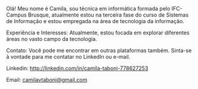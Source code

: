 Olá! Meu nome é Camila, sou técnica em informática formada pelo IFC-Campus Brusque, atualmente estou na terceira fase do curso de Sistemas de Informação e estou empregada na área de tecnologia da informação.

Experiência e Interesses:
Atualmente, estou focada em explorar diferentes áreas no vasto campo da tecnologia. 

Contato:
Você pode me encontrar em outras plataformas também. Sinta-se à vontade para me contatar no LinkedIn ou e-mail. 

Linkedin: http://linkedin.com/in/camila-taboni-778627253

Email: camilavtaboni@gmail.com
